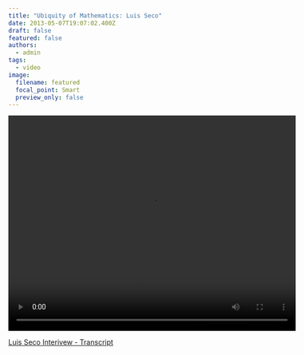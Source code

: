 ```yaml
---
title: "Ubiquity of Mathematics: Luis Seco"
date: 2013-05-07T19:07:02.400Z
draft: false
featured: false
authors:
  - admin
tags:
  - video
image:
  filename: featured
  focal_point: Smart
  preview_only: false
---
```


<video controls height="432" width="576">
	<source src="http://share.math.toronto.edu/users/rcerezo/d97cb94248ef10adf62a8099a73b200b.mp4" type='video/mp4; codecs="avc1.42E01E,mp4a.40.2"'>
	<source src="http://share.math.toronto.edu/users/rcerezo/2be5402d4a1b67c35d197db7fd1591ea.ogg" type='video/ogg; codecs="theora,vorbis"'>
	<source src="http://share.math.toronto.edu/users/rcerezo/19e308152337cb611933df2e8068663d.webm" type='video/webm; codecs="vp8,vorbis"'>
	Your browser does not support the &lt;video&gt; tag.
</video>

<a href='http://blog.math.toronto.edu/colliand/files/2013/05/Luis-Seco-Interivew-Transcript.pdf'>Luis Seco Interivew - Transcript</a>
